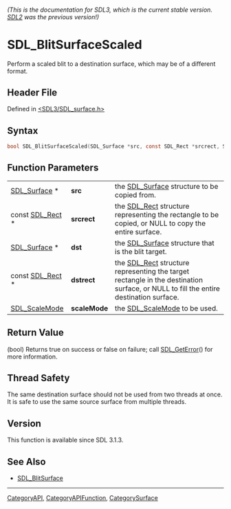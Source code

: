 ###### (This is the documentation for SDL3, which is the current stable version. [SDL2](https://wiki.libsdl.org/SDL2/) was the previous version!)
# SDL_BlitSurfaceScaled

Perform a scaled blit to a destination surface, which may be of a different format.

## Header File

Defined in [<SDL3/SDL_surface.h>](https://github.com/libsdl-org/SDL/blob/main/include/SDL3/SDL_surface.h)

## Syntax

```c
bool SDL_BlitSurfaceScaled(SDL_Surface *src, const SDL_Rect *srcrect, SDL_Surface *dst, const SDL_Rect *dstrect, SDL_ScaleMode scaleMode);
```

## Function Parameters

|                                |               |                                                                                                                                                  |
| ------------------------------ | ------------- | ------------------------------------------------------------------------------------------------------------------------------------------------ |
| [SDL_Surface](SDL_Surface) *   | **src**       | the [SDL_Surface](SDL_Surface) structure to be copied from.                                                                                      |
| const [SDL_Rect](SDL_Rect) *   | **srcrect**   | the [SDL_Rect](SDL_Rect) structure representing the rectangle to be copied, or NULL to copy the entire surface.                                  |
| [SDL_Surface](SDL_Surface) *   | **dst**       | the [SDL_Surface](SDL_Surface) structure that is the blit target.                                                                                |
| const [SDL_Rect](SDL_Rect) *   | **dstrect**   | the [SDL_Rect](SDL_Rect) structure representing the target rectangle in the destination surface, or NULL to fill the entire destination surface. |
| [SDL_ScaleMode](SDL_ScaleMode) | **scaleMode** | the [SDL_ScaleMode](SDL_ScaleMode) to be used.                                                                                                   |

## Return Value

(bool) Returns true on success or false on failure; call
[SDL_GetError](SDL_GetError)() for more information.

## Thread Safety

The same destination surface should not be used from two threads at once.
It is safe to use the same source surface from multiple threads.

## Version

This function is available since SDL 3.1.3.

## See Also

- [SDL_BlitSurface](SDL_BlitSurface)

----
[CategoryAPI](CategoryAPI), [CategoryAPIFunction](CategoryAPIFunction), [CategorySurface](CategorySurface)

